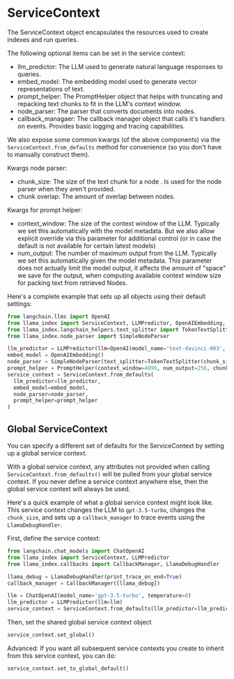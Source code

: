 # ServiceContext

The ServiceContext object encapsulates the resources used to create indexes and run queries.

The following optional items can be set in the service context:

- llm_predictor: The LLM used to generate natural language responses to queries.
- embed_model: The embedding model used to generate vector representations of text.
- prompt_helper: The PromptHelper object that helps with truncating and repacking text chunks to fit in the LLM's context window.
- node_parser: The parser that converts documents into nodes.
- callback_managaer: The callback manager object that calls it's handlers on events. Provides basic logging and tracing capabilities.

We also expose some common kwargs (of the above components) via the `ServiceContext.from_defaults` method
for convenience (so you don't have to manually construct them).
 
Kwargs node parser:
- chunk_size: The size of the text chunk for a node . Is used for the node parser when they aren't provided.
- chunk overlap: The amount of overlap between nodes.

Kwargs for prompt helper:
- context_window: The size of the context window of the LLM. Typically we set this 
  automatically with the model metadata. But we also allow explicit override via this parameter
  for additional control (or in case the default is not available for certain latest
  models)
- num_output: The number of maximum output from the LLM. Typically we set this
  automatically given the model metadata. This parameter does not actually limit the model
  output, it affects the amount of "space" we save for the output, when computing 
  available context window size for packing text from retrieved Nodes.

Here's a complete example that sets up all objects using their default settings:

```python
from langchain.llms import OpenAI
from llama_index import ServiceContext, LLMPredictor, OpenAIEmbedding, PromptHelper
from llama_index.langchain_helpers.text_splitter import TokenTextSplitter
from llama_index.node_parser import SimpleNodeParser

llm_predictor = LLMPredictor(llm=OpenAI(model_name='text-davinci-003', temperature=0, max_tokens=256))
embed_model = OpenAIEmbedding()
node_parser = SimpleNodeParser(text_splitter=TokenTextSplitter(chunk_size=1024, chunk_overlap=20))
prompt_helper = PromptHelper(context_window=4096, num_output=256, chunk_overlap_ratio=0.1, chunk_size_limit=None)
service_context = ServiceContext.from_defaults(
  llm_predictor=llm_predictor,
  embed_model=embed_model,
  node_parser=node_parser,
  prompt_helper=prompt_helper
)
```

## Global ServiceContext

You can specify a different set of defaults for the ServiceContext by setting up a global service context.

With a global service context, any attributes not provided when calling `ServiceContext.from_defaults()` will be pulled from your global service context. If you never define a service context anywhere else, then the global service context will always be used.

Here's a quick example of what a global service context might look like. This service context changes the LLM to `gpt-3.5-turbo`, changes the `chunk_size`, and sets up a `callback_manager` to trace events using the `LlamaDebugHandler`.

First, define the service context:

```python
from langchain.chat_models import ChatOpenAI
from llama_index import ServiceContext, LLMPredictor
from llama_index.callbacks import CallbackManager, LlamaDebugHandler

llama_debug = LlamaDebugHandler(print_trace_on_end=True)
callback_manager = CallbackManager([llama_debug])

llm = ChatOpenAI(model_name='gpt-3.5-turbo', temperature=0)
llm_predictor = LLMPredictor(llm=llm)
service_context = ServiceContext.from_defaults(llm_predictor=llm_predictor, chunk_size=512, callback_manager=callback_manager)
```

Then, set the shared global service context object

```python
service_context.set_global()
```

Advanced: If you want all subsequent service contexts you create to inherit from this service context, you can do:

```python
service_context.set_to_global_default()
```
